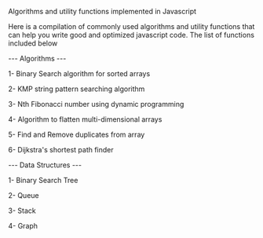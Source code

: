 Algorithms and utility functions implemented in Javascript

Here is a compilation of commonly used algorithms and utility functions that can help you write good and optimized javascript code. The list of functions included below

--- Algorithms ---

1- Binary Search algorithm for sorted arrays

2- KMP string pattern searching algorithm

3- Nth Fibonacci number using dynamic programming

4- Algorithm to flatten multi-dimensional arrays

5- Find and Remove duplicates from array

6- Dijkstra's shortest path finder

--- Data Structures ---

1- Binary Search Tree

2- Queue

3- Stack

4- Graph
